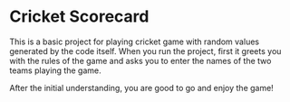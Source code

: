 # **Cricket Scorecard**

This is a basic project for playing cricket game with random values generated by the code itself. When you run the project, first it greets you with the rules of the game and asks you to enter the names of the two teams playing the game.

After the initial understanding, you are good to go and enjoy the game!
